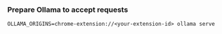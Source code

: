 ### Prepare Ollama to accept requests

```
OLLAMA_ORIGINS=chrome-extension://<your-extension-id> ollama serve
```